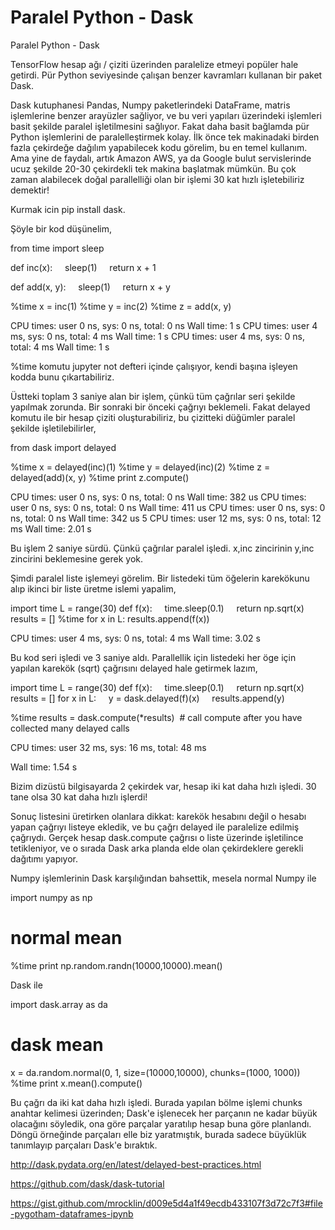 # Paralel Python - Dask


Paralel Python - Dask




TensorFlow hesap ağı / çiziti üzerinden paralelize etmeyi popüler hale getirdi. Pür Python seviyesinde çalışan benzer kavramları kullanan bir paket Dask.

Dask kutuphanesi Pandas, Numpy paketlerindeki DataFrame, matris işlemlerine benzer arayüzler sağliyor, ve bu veri yapıları üzerindeki işlemleri basit şekilde paralel işletilmesini sağlıyor. Fakat daha basit bağlamda pür Python işlemlerini de paralelleştirmek kolay. İlk önce tek makinadaki birden fazla çekirdeğe dağılım yapabilecek kodu görelim, bu en temel kullanım. Ama yine de faydalı, artık Amazon AWS, ya da Google bulut servislerinde ucuz şekilde 20-30 çekirdekli tek makina başlatmak mümkün. Bu çok zaman alabilecek doğal parallelliği olan bir işlemi 30 kat hızlı işletebiliriz demektir!

Kurmak icin pip install dask.

Şöyle bir kod düşünelim,

from time import sleep

def inc(x):
    sleep(1)
    return x + 1

def add(x, y):
    sleep(1)
    return x + y

%time x = inc(1)
%time y = inc(2)
%time z = add(x, y)

CPU times: user 0 ns, sys: 0 ns, total: 0 ns
Wall time: 1 s
CPU times: user 4 ms, sys: 0 ns, total: 4 ms
Wall time: 1 s
CPU times: user 4 ms, sys: 0 ns, total: 4 ms
Wall time: 1 s

%time komutu jupyter not defteri içinde çalışıyor, kendi başına işleyen kodda bunu çıkartabiliriz.

Üstteki toplam 3 saniye alan bir işlem, çünkü tüm çağrılar seri şekilde yapılmak zorunda. Bir sonraki bir önceki çağrıyı beklemeli. Fakat delayed komutu ile bir hesap çiziti oluşturabiliriz, bu çizitteki düğümler paralel şekilde işletilebilirler,

from dask import delayed

%time x = delayed(inc)(1)
%time y = delayed(inc)(2)
%time z = delayed(add)(x, y)
%time print z.compute()

CPU times: user 0 ns, sys: 0 ns, total: 0 ns
Wall time: 382 us
CPU times: user 0 ns, sys: 0 ns, total: 0 ns
Wall time: 411 us
CPU times: user 0 ns, sys: 0 ns, total: 0 ns
Wall time: 342 us
5
CPU times: user 12 ms, sys: 0 ns, total: 12 ms
Wall time: 2.01 s

Bu işlem 2 saniye sürdü. Çünkü çağrılar paralel işledi. x,inc zincirinin y,inc zincirini beklemesine gerek yok.

Şimdi paralel liste işlemeyi görelim. Bir listedeki tüm öğelerin karekökunu alıp ikinci bir liste üretme islemi yapalim,

import time
L = range(30)
def f(x):
    time.sleep(0.1)
    return np.sqrt(x)
results = []
%time for x in L: results.append(f(x))

CPU times: user 4 ms, sys: 0 ns, total: 4 ms
Wall time: 3.02 s

Bu kod seri işledi ve 3 saniye aldı. Parallellik için listedeki her öge için yapılan karekök (sqrt) çağrısını delayed hale getirmek lazım,

import time
L = range(30)
def f(x):
    time.sleep(0.1)
    return np.sqrt(x)
results = []
for x in L:
    y = dask.delayed(f)(x)
    results.append(y)

%time results = dask.compute(*results)  # call compute after you have collected many delayed calls




CPU times: user 32 ms, sys: 16 ms, total: 48 ms

Wall time: 1.54 s




Bizim dizüstü bilgisayarda 2 çekirdek var, hesap iki kat daha hızlı işledi. 30 tane olsa 30 kat daha hızlı işlerdi!

Sonuç listesini üretirken olanlara dikkat: karekök hesabını değil o hesabı yapan çağrıyı listeye ekledik, ve bu çağrı delayed ile paralelize edilmiş çağrıydı. Gerçek hesap dask.compute çağrısı o liste üzerinde işletilince tetikleniyor, ve o sırada Dask arka planda elde olan çekirdeklere gerekli dağıtımı yapıyor.

Numpy işlemlerinin Dask karşılığından bahsettik, mesela normal Numpy ile

import numpy as np
# normal mean
%time print np.random.randn(10000,10000).mean()

Dask ile

import dask.array as da

# dask mean
x = da.random.normal(0, 1, size=(10000,10000), chunks=(1000, 1000))
%time print x.mean().compute()

Bu çağrı da iki kat daha hızlı işledi. Burada yapılan bölme işlemi chunks anahtar kelimesi üzerinden; Dask'e işlenecek her parçanın ne kadar büyük olacağını söyledik, ona göre parçalar yaratılıp hesap buna göre planlandı. Döngü örneğinde parçaları elle biz yaratmıştık, burada sadece büyüklük tanımlayıp parçaları Dask'e bıraktık.

http://dask.pydata.org/en/latest/delayed-best-practices.html

https://github.com/dask/dask-tutorial

https://gist.github.com/mrocklin/d009e5d4a1f49ecdb433107f3d72c7f3#file-pygotham-dataframes-ipynb








